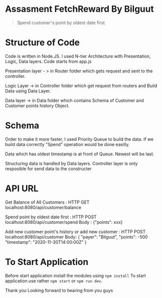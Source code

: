 # Assasment FetchReward By Bilguut

> Spend customer's point by oldest date first

# Structure of Code

Code is written in Node.JS. I used N-tier Architecture with Presentation, Logic, Data layers.
Code starts from app.js

Presentation layer - > in Router folder which gets request and sent to the controller.

Logic Layer -> in Controller folder which get request from routers and Build Data using Data Layer.

Data layer -> in Data folder which contains Schema of Customer and Customer points history Object.

# Schema

Order to make it more faster, I used Priority Queue to build the data. If we build data correctly "Spend" operation would be done easilly.

Data which has oldest timestamp is at front of Queue. Newest will be last.

Structuring data is handled by Data layers. Controller layer is only resposible for send data to the constructer

# API URL

Get Balance of All Customers : HTTP GET localhost:8080/api/customer/balance

Spend point by oldest date first : HTTP POST localhost:8080/api/customer/spend Body : {"points": xxx}

Add new customer point's history or add new customer : HTTP POST localhost:8080/api/customer Body: { "payer": "Bilguut", "points": -500 "timestamp": "2020-11-30T14:00:00Z" }

# To Start Application

Before start application install the modules using `npm install`
To start application use rather `npm start` or `npm run dev`.

Thank you Looking forward to hearing from you guys
